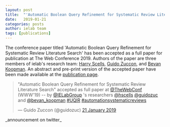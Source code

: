 ```yaml
---
layout: post
title:  "'Automatic Boolean Query Refinement for Systematic Review Literature Search' accepted at WWW'19"
date:   2019-01-21
categories: posts
author: ielab team
tags: [publications]
---
```


The conference paper titled 'Automatic Boolean Query Refinement for Systematic Review Literature Search' has been accepted as a full paper for publication at The Web Conference 2019. Authors of the paper are three members of ielab's research team: [Harry Scells](/people/harry-scells), [Guido Zuccon](/people/guido-zuccon), and [Bevan Koopman](/people/bevan-koopman). An abstract and pre-print version of the accepted paper have been made available at the [publication page](/publications/scells-2019-formulating).

<div>
<blockquote class="twitter-tweet" data-lang="en-gb"><p lang="en" dir="ltr">&quot;Automatic Boolean Query Refinement for Systematic Review Literature Search&quot; accepted as full paper at <a href="https://twitter.com/TheWebConf?ref_src=twsrc%5Etfw">@TheWebConf</a> (WWW&#39;19) -- by <a href="https://twitter.com/IELabGroup?ref_src=twsrc%5Etfw">@IELabGroup</a> &#39;s researchers <a href="https://twitter.com/hscells?ref_src=twsrc%5Etfw">@hscells</a> <a href="https://twitter.com/guidozuc?ref_src=twsrc%5Etfw">@guidozuc</a> and <a href="https://twitter.com/bevan_koopman?ref_src=twsrc%5Etfw">@bevan_koopman</a> <a href="https://twitter.com/hashtag/UQIR?src=hash&amp;ref_src=twsrc%5Etfw">#UQIR</a> <a href="https://twitter.com/hashtag/automationsystematicreviews?src=hash&amp;ref_src=twsrc%5Etfw">#automationsystematicreviews</a></p>&mdash; Guido Zuccon (@guidozuc) <a href="https://twitter.com/guidozuc/status/1087487144887631872?ref_src=twsrc%5Etfw">21 January 2019</a></blockquote>
<script async src="https://platform.twitter.com/widgets.js" charset="utf-8"></script>
</div>
_announcement on twitter_

